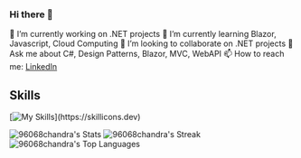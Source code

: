 ### Hi there 👋

<!-- **96068chandra/96068chandra** is a ✨ _special_ ✨ repository because its `README.md` (this file) appears on your GitHub profile. -->

🔭 I’m currently working on .NET projects
🌱 I’m currently learning Blazor, Javascript, Cloud Computing
👯 I’m looking to collaborate on .NET projects
💬 Ask me about C#, Design Patterns, Blazor, MVC, WebAPI
📫 How to reach me: [LinkedIn](https://www.linkedin.com/in/chandrashekar-j-962a9021a/?lipi=urn%3Ali%3Apage%3Ad_flagship3_feed%3B%2FYykVi2SS8GWjlnERhF0Jg%3D%3D)

## Skills
[![My Skills](https://skillicons.dev/icons?i=net,js,html,css,blazor,cs,)](https://skillicons.dev)

![96068chandra's Stats](https://github-readme-stats.vercel.app/api?username=96068chandra&theme=merko&show_icons=true&hide_border=false&count_private=true)
![96068chandra's Streak](https://github-readme-streak-stats.herokuapp.com/?user=96068chandra&theme=merko&hide_border=false)
![96068chandra's Top Languages](https://github-readme-stats.vercel.app/api/top-langs/?username=96068chandra&theme=merko&show_icons=true&hide_border=false&layout=compact)
